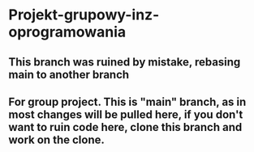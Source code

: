 # Projekt-grupowy-inz-oprogramowania
This branch was ruined by mistake, rebasing main to another branch
---------------
For group project. This is "main" branch, as in most changes will be pulled here, if you don't want to ruin code here, clone this branch and work on the clone.
---------------
